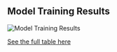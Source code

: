 ## Model Training Results

![Model Training Results](results/table.png)

[See the full table here](results/model_results.md)
